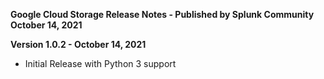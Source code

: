**Google Cloud Storage Release Notes - Published by Splunk Community October 14, 2021**


**Version 1.0.2 - October 14, 2021**

* Initial Release with Python 3 support
